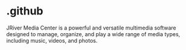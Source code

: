 # .github
JRiver Media Center is a powerful and versatile multimedia software designed to manage, organize, and play a wide range of media types, including music, videos, and photos. 
